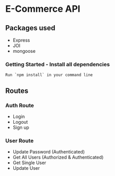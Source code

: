 # E-Commerce API

## Packages used

- Express
- JOI
- mongoose

### Getting Started - Install all dependencies

```
Run `npm install` in your command line
```

## Routes

### Auth Route

- Login
- Logout
- Sign up

### User Route

- Update Password (Authenticated)
- Get All Users (Authorized & Authenticated)
- Get Single User
- Update User
